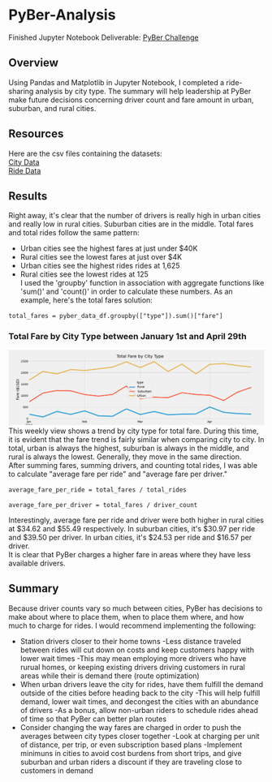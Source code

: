 # PyBer-Analysis
Finished Jupyter Notebook Deliverable: [PyBer Challenge](/PyBer_Challenge.ipynb)
  
## Overview
Using Pandas and Matplotlib in Jupyter Notebook, I completed a ride-sharing analysis by city type.  The summary will help leadership at PyBer make future decisions concerning driver count and fare amount in urban, suburban, and rural cities.
    
## Resources
Here are the csv files containing the datasets:     
[City Data](/Resources/city_data.csv)   
[Ride Data](/Resources/ride_data.csv)

## Results
Right away, it's clear that the number of drivers is really high in urban cities and really low in rural cities.  Suburban cities are in the middle.  Total fares and total rides follow the same pattern: 
* Urban cities see the highest fares at just under $40K
* Rural cities see the lowest fares at just over $4K
* Urban cities see the highest rides rides at 1,625
* Rural cities see the lowest rides at 125  
I used the 'groupby' function in association with aggregate functions like 'sum()' and 'count()' in order to calculate these numbers.  As an example, here's the total fares solution:  
```  
total_fares = pyber_data_df.groupby(["type"]).sum()["fare"]
```  
### Total Fare by City Type between January 1st and April 29th  
![PyBer Fare Summary](/Analysis/PyBer_fare_summary.png "PyBer Fare Summary")  
This weekly view shows a trend by city type for total fare.  During this time, it is evident that the fare trend is fairly similar when comparing city to city.  In total, urban is always the highest, suburban is always in the middle, and rural is always the lowest.  Generally, they move in the same direction.   
After summing fares, summing drivers, and counting total rides, I was able to calculate "average fare per ride" and "average fare per driver."  
```  
average_fare_per_ride = total_fares / total_rides
```  
```  
average_fare_per_driver = total_fares / driver_count
```  
Interestingly, average fare per ride and driver were both higher in rural cities at $34.62 and $55.49 respectively.  In suburban cities, it's $30.97 per ride and $39.50 per driver.  In urban cities, it's $24.53 per ride and $16.57 per driver.  
It is clear that PyBer charges a higher fare in areas where they have less available drivers.  

## Summary 
Because driver counts vary so much between cities, PyBer has decisions to make about where to place them, when to place them where, and how much to charge for rides.  I would recommend implementing the following:
* Station drivers closer to their home towns
  -Less distance traveled between rides will cut down on costs and keep customers happy with lower wait times
  -This may mean employing more drivers who have rurual homes, or keeping existing drivers driving customers in rural areas while their is demand there (route optimization)
* When urban drivers leave the city for rides, have them fulfill the demand outside of the cities before heading back to the city
  -This will help fulfill demand, lower wait times, and decongest the cities with an abundance of drivers
  -As a bonus, allow non-urban riders to schedule rides ahead of time so that PyBer can better plan routes
* Consider changing the way fares are charged in order to push the averages between city types closer together
  -Look at charging per unit of distance, per trip, or even subscription based plans
  -Implement minimuns in cities to avoid cost burdens from short trips, and give suburban and urban riders a discount if they are traveling close to customers in demand
